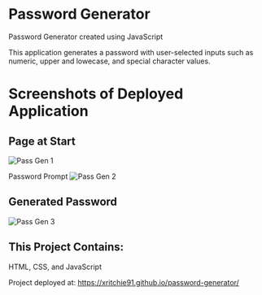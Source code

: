 # Password Generator
Password Generator created using JavaScript

This application generates a password with user-selected inputs such as numeric, upper and lowecase, and special character values.

# Screenshots of Deployed Application 
## Page at Start
![Pass Gen 1](https://user-images.githubusercontent.com/74946954/110263326-fc910700-7f7b-11eb-9c40-174ad44e8e3d.jpg)

Password Prompt
![Pass Gen 2](https://user-images.githubusercontent.com/74946954/110263349-0e72aa00-7f7c-11eb-9161-88a9adc828e1.jpg)

## Generated Password
![Pass Gen 3](https://user-images.githubusercontent.com/74946954/110263337-0581d880-7f7c-11eb-8adc-5072b7a7c0ad.jpg)

## This Project Contains:
HTML, CSS, and JavaScript

Project deployed at: https://xritchie91.github.io/password-generator/
